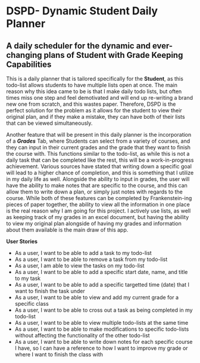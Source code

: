 # DSPD- Dynamic Student Daily Planner 

## A daily scheduler for the dynamic and ever-changing plans of Student with Grade Keeping Capabilities

This is a daily planner that is tailored specifically for the **Student**, as this todo-list allows students to have multiple lists open at once.
The main reason why this idea came to be is that I make daily todo lists, but often times miss one step and feel demotivated and will end up re-writing a brand new one from scratch, and this wastes paper.
Therefore, DSPD is the perfect solution for the problem as it allows for the student to view their original plan, and if they make a mistake, they can have both of their lists that can be viewed simultaneously.

Another feature that will be present in this daily planner is the incorporation of a ***Grades*** Tab, where Students can select from a variety of courses, and they can input in their current grades
and the grade that they want to finish the course with. This functions similar to the todo-list, as while this is not a daily task that can be completed like the rest, this will be a work-in-progress
achievement. Various sources have stated that writing down a specific goal will lead to a higher chance of completion, and this is something that I utilize in my daily life as well. Alongside the ability to input in grades, the user will have the ability to make notes
that are specific to the course, and this can allow them to write down a plan, or simply just notes with regards to the course.
While both of these features can be completed by Frankenstein-ing pieces of paper together, the ability to view all the information in one place is the real reason why I am going for this project.
I actively use lists, as well as keeping track of my grades in an excel document, but having the ability to view my original plan alongside of having my grades and information about them available is the main
draw of this app.

<p> <strong> User Stories</strong>

- As a user, I want to be able to add a task to my todo-list
- As a user, I want to be able to remove a task from my todo-list
- As a user, I am able to view the tasks on my todo-list 
- As a user, I want to be able to add a specific start date, name, and title to my task
- As a user, I want to be able to add a specific targetted time (date) that I want to finish the task under
- As a user, I want to be able to view and add my current grade for a specific class
- As a user, I want to be able to cross out a task as being completed in my todo-list
- As a user, I want to be able to view multiple todo-lists at the same time
- As a user, I want to be able to make modifications to specific todo-lists without
  affecting the functionality of the other todo-list
- As a user, I want to be able to write down notes for each specific course I have, so I can have
  a reference to how I want to improve my grade or where I want to finish the class with


</p>